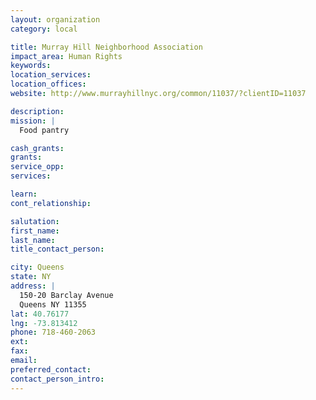 ```yaml
---
layout: organization
category: local

title: Murray Hill Neighborhood Association
impact_area: Human Rights
keywords: 
location_services: 
location_offices: 
website: http://www.murrayhillnyc.org/common/11037/?clientID=11037

description: 
mission: |
  Food pantry

cash_grants: 
grants: 
service_opp: 
services: 

learn: 
cont_relationship: 

salutation: 
first_name: 
last_name: 
title_contact_person: 

city: Queens
state: NY
address: |
  150-20 Barclay Avenue     
  Queens NY 11355
lat: 40.76177
lng: -73.813412
phone: 718-460-2063
ext: 
fax: 
email: 
preferred_contact: 
contact_person_intro: 
---
```

